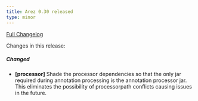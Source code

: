 ```yaml
---
title: Arez 0.30 released
type: minor
---
```


[Full Changelog](https://github.com/arez/arez/compare/v0.29...v0.30)

Changes in this release:

##### Changed
* **\[processor\]** Shade the processor dependencies so that the only jar required during annotation processing
  is the annotation processor jar. This eliminates the possibility of processorpath conflicts causing issues in
  the future.

